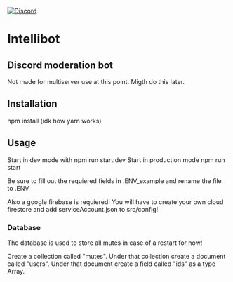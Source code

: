 [![Discord](https://img.shields.io/discord/484464227067887645.svg)](https://discord.gg/cMjJhRb)
# Intellibot

## Discord moderation bot

Not made for multiserver use at this point. Migth do this later.

## Installation

npm install (idk how yarn works)

## Usage

Start in dev mode with npm run start:dev
Start in production mode npm run start

Be sure to fill out the requiered fields in .ENV_example and rename the file to .ENV

Also a google firebase is requiered! You will have to create your own cloud firestore and add serviceAccount.json to src/config!

### Database

The database is used to store all mutes in case of a restart for now!

Create a collection called "mutes".
Under that collection create a document called "users".
Under that document create a field called "ids" as a type Array.
